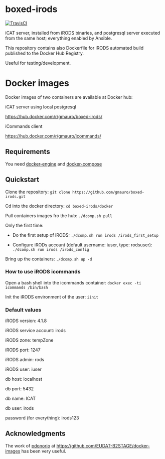 boxed-irods
===========
[![TravisCI](https://api.travis-ci.org/gmauro/boxed-irods.svg?branch=master)](https://travis-ci.org/gmauro/boxed-irods)

iCAT server, installed from iRODS binaries, and postgresql server executed from
 the same host; everything enabled by Ansible.

This repository contains also Dockerfile for iRODS automated
build published to the Docker Hub Registry.

Useful for testing/development.

# Docker images

Docker images of two containers are available at Docker hub:

iCAT server using local postgresql

https://hub.docker.com/r/gmauro/boxed-irods/

iCommands client

https://hub.docker.com/r/gmauro/icommands/

## Requirements

You need [docker-engine](https://docs.docker.com/engine/installation/) and [docker-compose](https://docs.docker.com/compose/install/)

## Quickstart

Clone the repository: `git clone https://github.com/gmauro/boxed-irods.git`

Cd into the docker directory: `cd boxed-irods/docker`

Pull containers images fro the hub: `./dcomp.sh pull`

Only the first time: 

 * Do the first setup of iRODS: `./dcomp.sh run irods /irods_first_setup`

 * Configure iRODs account (default username: iuser, type: rodsuser): `./dcomp.sh
 run irods /irods_config`

Bring up the containers: `./dcomp.sh up -d`

### How to use  iRODS icommands 

Open a bash shell into the icommands container: `docker exec -ti
icommands /bin/bash`

Init the iRODS environment of the user: `iinit`

### Default values

iRODS version: 4.1.8

iRODS service account: irods

iRODS zone: tempZone

iRODS port: 1247

iRODS admin: rods

iRODS user: iuser

db host: localhost

db port: 5432

db name: ICAT

db user: irods

password (for everything): irods123

## Acknowledgments

The work of [pdonorio](https://github.com/pdonorio) at https://github.com/EUDAT-B2STAGE/docker-images has been very useful.
